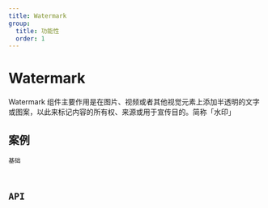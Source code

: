 ```yaml
---
title: Watermark
group:
  title: 功能性
  order: 1
---
```


# Watermark

Watermark 组件主要作用是在图片、视频或者其他视觉元素上添加半透明的文字或图案，以此来标记内容的所有权、来源或用于宣传目的。简称「水印」

## 案例

<code src="./demo/index.tsx" >基础</demo>

## API

<API id="Watermark"></API>
